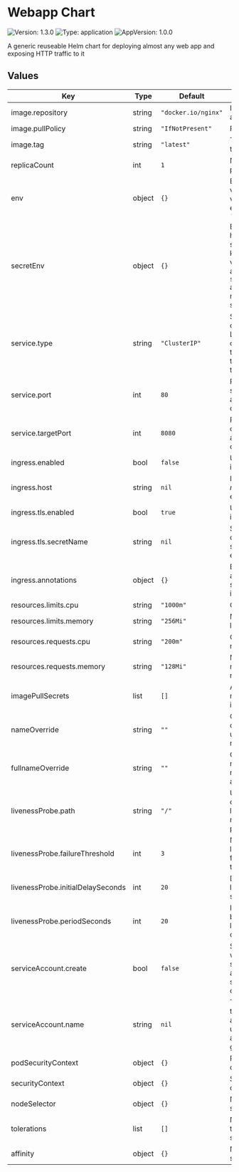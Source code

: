# Webapp Chart

![Version: 1.3.0](https://img.shields.io/badge/Version-1.3.0-informational?style=flat-square) ![Type: application](https://img.shields.io/badge/Type-application-informational?style=flat-square) ![AppVersion: 1.0.0](https://img.shields.io/badge/AppVersion-1.0.0-informational?style=flat-square)

A generic reuseable Helm chart for deploying almost any web app and exposing HTTP traffic to it

## Values

| Key                               | Type   | Default             | Description                                                                                                              |
| --------------------------------- | ------ | ------------------- | ------------------------------------------------------------------------------------------------------------------------ |
| image.repository                  | string | `"docker.io/nginx"` | Image registry and repo                                                                                                  |
| image.pullPolicy                  | string | `"IfNotPresent"`    | Pull policy                                                                                                              |
| image.tag                         | string | `"latest"`          | Tag of image to use                                                                                                      |
| replicaCount                      | int    | `1`                 | Number of pod replicas                                                                                                   |
| env                               | object | `{}`                | Environmental vars, key value pairs, e.g. `MY_VAR: 'value 123'`                                                          |
| secretEnv                         | object | `{}`                | Environmental held in secrets, the key is env variable name and `secretName` and `secretKey` reference the secret to use |
| service.type                      | string | `"ClusterIP"`       | Service type, change to LoadBalancer or NodePort to expose traffic outside the cluster                                   |
| service.port                      | int    | `80`                | Port the service accepts traffic on                                                                                      |
| service.targetPort                | int    | `8080`              | Port the container accepts traffic on                                                                                    |
| ingress.enabled                   | bool   | `false`             | Use an ingress or not                                                                                                    |
| ingress.host                      | string | `nil`               | Ingress host *must* be set if enabled                                                                                    |
| ingress.tls.enabled               | bool   | `true`              | Use TLS on ingress                                                                                                       |
| ingress.tls.secretName            | string | `nil`               | Secret holding cert *must* be set if TLS enabled                                                                         |
| ingress.annotations               | object | `{}`                | Extra annotations to set on the ingress                                                                                  |
| resources.limits.cpu              | string | `"1000m"`           | CPU hard limit                                                                                                           |
| resources.limits.memory           | string | `"256Mi"`           | Memory hard limit                                                                                                        |
| resources.requests.cpu            | string | `"200m"`            | CPU resource request                                                                                                     |
| resources.requests.memory         | string | `"128Mi"`           | Memory resource request                                                                                                  |
| imagePullSecrets                  | list   | `[]`                | Any secrets needed to pull image                                                                                         |
| nameOverride                      | string | `""`                | Override the chart name used for this release                                                                            |
| fullnameOverride                  | string | `""`                | Override full release name, normally autogenerated                                                                       |
| livenessProbe.path                | string | `"/"`               | URL path checked by liveness & readiness probes                                                                          |
| livenessProbe.failureThreshold    | int    | `3`                 | Number of liveness probe failures to tolerate                                                                            |
| livenessProbe.initialDelaySeconds | int    | `20`                | Delay before liveness probe starts                                                                                       |
| livenessProbe.periodSeconds       | int    | `20`                | Interval between liveness probe checks                                                                                   |
| serviceAccount.create             | bool   | `false`             | Specifies whether a service account should be created                                                                    |
| serviceAccount.name               | string | `nil`               | The name of the service account to use. If not set a name is generated                                                   |
| podSecurityContext                | object | `{}`                | Pod security context spec                                                                                                |
| securityContext                   | object | `{}`                | Security context spec                                                                                                    |
| nodeSelector                      | object | `{}`                | Node selector spec                                                                                                       |
| tolerations                       | list   | `[]`                | Node tolerations spec                                                                                                    |
| affinity                          | object | `{}`                | Node affinity spec                                                                                                       |

